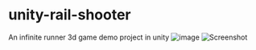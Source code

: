 # unity-rail-shooter
An infinite runner 3d game demo project in unity
![image](https://github.com/sinamhdn/unity-rail-shooter/assets/34884156/81e0512d-7acb-45c5-9af5-7740490de190)
![Screenshot](https://github.com/sinamhdn/unity-rail-shooter/assets/34884156/1996ad02-c108-4281-8111-d3f40badaddb)

